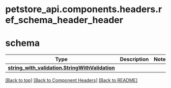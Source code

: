 # petstore_api.components.headers.ref_schema_header_header
# schema
Type | Description  | Notes
------------- | ------------- | -------------
[**string_with_validation.StringWithValidation**](../../components/schema/string_with_validation.StringWithValidation.md) |  | 


[[Back to top]](#top) [[Back to Component Headers]](../../../README.md#Component-Headers) [[Back to README]](../../../README.md)
